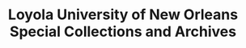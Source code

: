 ---
layout: repo
title: "Loyola University of New Orleans Special Collections and Archives"
id: 25490
permalink: repos/25490/
---